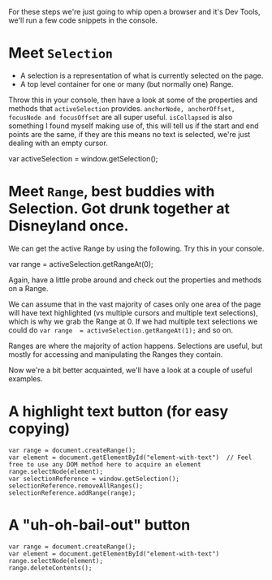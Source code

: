 For these steps we're just going to whip open a browser and it's Dev Tools, we'll run a few code snippets in the console. 

# Meet `Selection`

* A selection is a representation of what is currently selected on the page.
* A top level container for one or many (but normally one) Range.

Throw this in your console, then have a look at some of the properties and methods that `activeSelection` provides. `anchorNode, anchorOffset, focusNode and focusOffset` are all super useful. `isCollapsed` is also something I found myself making use of, this will tell us if the start and end points are the same, if they are this means no text is selected, we're just dealing with an empty cursor.

var activeSelection = window.getSelection();

# Meet `Range`, best buddies with Selection. Got drunk together at Disneyland once.

We can get the active Range by using the following. Try this in your console. 

var range  = activeSelection.getRangeAt(0);

Again, have a little probe around and check out the properties and methods on a Range. 

We can assume that in the vast majority of cases only one area of the page will have text highlighted (vs multiple cursors and multiple text selections), which is why we grab the Range at 0. If we had multiple text selections we could do `var range  = activeSelection.getRangeAt(1);` and so on. 

Ranges are where the majority of action happens. Selections are useful, but mostly for accessing and manipulating the Ranges they contain.

Now we're a bit better acquainted, we'll have a look at a couple of useful examples. 

# A highlight text button (for easy copying)

```
var range = document.createRange(); 
var element = document.getElementById("element-with-text")  // Feel free to use any DOM method here to acquire an element
range.selectNode(element); 
var selectionReference = window.getSelection(); 
selectionReference.removeAllRanges(); 
selectionReference.addRange(range);
```

# A "uh-oh-bail-out" button 

```
var range = document.createRange(); 
var element = document.getElementById("element-with-text") 
range.selectNode(element); 
range.deleteContents();
```

